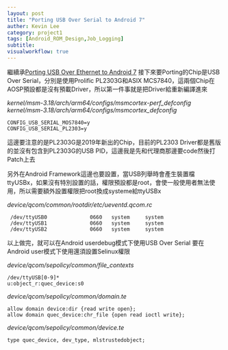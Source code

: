 ```yaml
---
layout: post
title: "Porting USB Over Serial to Android 7"
auther: Kevin Lee
category: project1
tags: [Android_ROM_Design,Job_Logging]
subtitle:
visualworkflow: true
---
```


繼續承[Porting USB Over Ethernet to Android 7](/2019/12/25/porting-usb-over-ethernet-to-android-7/)
接下來要Porting的Chip是USB Over Serial，分別是使用Prolific PL2303G和ASIX MCS7840，這兩個Chip在AOSP預設都是沒有預載Driver，所以第一件事就是把Driver給重新編譯進來

*kernel/msm-3.18/arch/arm64/configs/msmcortex-perf_defconfig*
*kernel/msm-3.18/arch/arm64/configs/msmcortex_defconfig*

```
CONFIG_USB_SERIAL_MOS7840=y
CONFIG_USB_SERIAL_PL2303=y
```

這邊要注意的是PL2303G是2019年新出的Chip，目前的PL2303 Driver都是舊版的並沒有包含到PL2303G的USB PID，這邊我是先和代理商那邊要code然後打Patch上去

另外在Android Framework這邊也要設置，當USB列舉時會產生裝置檔ttyUSBx，如果沒有特別設置的話，權限預設都是root，會使一般使用者無法使用，所以需要額外設置權限把root換成systeme給ttyUSBx

*device/qcom/common/rootdir/etc/ueventd.qcom.rc*

```
 /dev/ttyUSB0              0660   system     system
 /dev/ttyUSB1              0660   system     system
 /dev/ttyUSB2              0660   system     system
```

以上做完，就可以在Android userdebug模式下使用USB Over Serial
要在Android user模式下使用還須設置Selinux權限

*device/qcom/sepolicy/common/file_contexts*

```
/dev/ttyUSB[0-9]*                              u:object_r:quec_device:s0
```

*device/qcom/sepolicy/common/domain.te*

```
allow domain device:dir {read write open};
allow domain quec_device:chr_file {open read ioctl write};
```

*device/qcom/sepolicy/common/device.te*

```
type quec_device, dev_type, mlstrustedobject;
```

